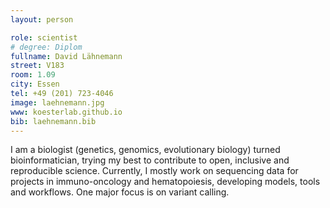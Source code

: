 ```yaml
---
layout: person

role: scientist
# degree: Diplom
fullname: David Lähnemann
street: V183
room: 1.09
city: Essen
tel: +49 (201) 723-4046
image: laehnemann.jpg
www: koesterlab.github.io
bib: laehnemann.bib
---
```


I am a biologist (genetics, genomics, evolutionary biology) turned bioinformatician, trying my best to contribute to open, inclusive and reproducible science.
Currently, I mostly work on sequencing data for projects in immuno-oncology and hematopoiesis, developing models, tools and workflows.
One major focus is on variant calling.

